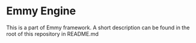# Emmy Engine

This is a part of Emmy framework. A short description can be found in the root of this repository in README.md
